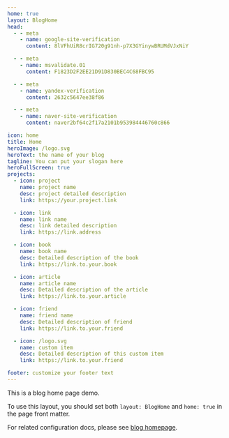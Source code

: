 ```yaml
---
home: true
layout: BlogHome
head:
  - - meta
    - name: google-site-verification
      content: 8lVFhUiR8crIG720g91nh-p7X3GYinywBRUMdVJxNiY

  - - meta
    - name: msvalidate.01
      content: F1823D2F2EE21D91D830BEC4C68FBC95

  - - meta
    - name: yandex-verification
      content: 2632c5647ee38f86

  - - meta
    - name: naver-site-verification
      content: naver2bf64c2f17a2101b953984446760c866

icon: home
title: Home
heroImage: /logo.svg
heroText: the name of your blog
tagline: You can put your slogan here
heroFullScreen: true
projects:
  - icon: project
    name: project name
    desc: project detailed description
    link: https://your.project.link

  - icon: link
    name: link name
    desc: link detailed description
    link: https://link.address

  - icon: book
    name: book name
    desc: Detailed description of the book
    link: https://link.to.your.book

  - icon: article
    name: article name
    desc: Detailed description of the article
    link: https://link.to.your.article

  - icon: friend
    name: friend name
    desc: Detailed description of friend
    link: https://link.to.your.friend

  - icon: /logo.svg
    name: custom item
    desc: Detailed description of this custom item
    link: https://link.to.your.friend

footer: customize your footer text
---
```


This is a blog home page demo.

To use this layout, you should set both `layout: BlogHome` and `home: true` in the page front matter.

For related configuration docs, please see [blog homepage](https://theme-hope.vuejs.vuepress/guide/blog/home/).
